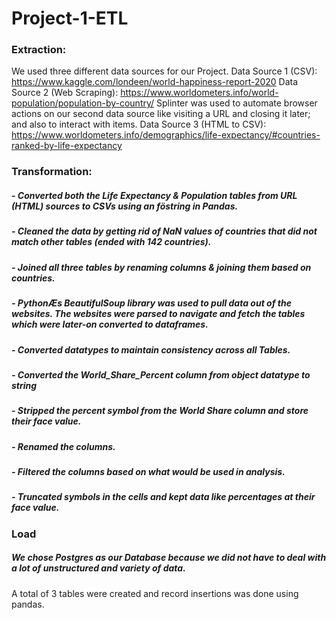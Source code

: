 # Project-1-ETL

### Extraction:

We used three different data sources for our Project.
Data Source 1 (CSV): https://www.kaggle.com/londeen/world-happiness-report-2020 
Data Source 2 (Web Scraping): https://www.worldometers.info/world-population/population-by-country/ 
Splinter was used to automate browser actions on our second data source like visiting a URL and closing it later; and also to interact with items.
Data Source 3 (HTML to CSV): https://www.worldometers.info/demographics/life-expectancy/#countries-ranked-by-life-expectancy


### Transformation: 

##### - Converted both the Life Expectancy & Population tables from URL (HTML) sources to CSVs using an föstring in Pandas.
##### - Cleaned the data by getting rid of NaN values of countries that did not match other tables (ended with 142 countries).
##### - Joined all three tables by renaming columns & joining them based on countries.
##### - PythonÆs BeautifulSoup library was used to pull data out of the websites. The websites were parsed to navigate and fetch the tables which were later-on converted to dataframes. 
##### - Converted datatypes to maintain consistency across all Tables.
##### - Converted the World_Share_Percent column from object datatype to string
##### - Stripped the percent symbol from the World Share column and store their face value.
##### - Renamed the columns.
##### - Filtered the columns based on what would be used in analysis.
##### - Truncated symbols in the cells and kept data like percentages at their face value.
   
### Load

##### We chose Postgres as our Database because we did not have to deal with a lot of unstructured and variety of data.
A total of 3 tables were created and record insertions was done using pandas.

